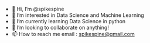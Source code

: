- 👋 Hi, I’m @spikespine
- 👀 I’m interested in Data Science and Machine Learning
- 🌱 I’m currently learning Data Science in python
- 💞️ I’m looking to collaborate on anything!
- 📫 How to reach me email : spikespine@gmail.com

<!---
spikespine/spikespine is a ✨ special ✨ repository because its `README.md` (this file) appears on your GitHub profile.
You can click the Preview link to take a look at your changes.
--->
